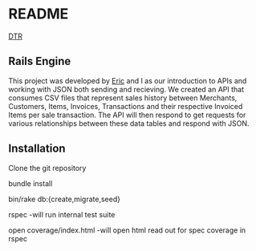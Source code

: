 # README

[DTR](https://docs.google.com/document/d/1GkAkzkCFK8TgeqYdQT3g5rwvcV6zoil0EvMYqYZrZLQ/edit?usp=sharing)


## Rails Engine 
This project was developed by [Eric](https://github.com/cews7) and I as our introduction to APIs and working with JSON both sending and recieving. 
We created an API that consumes CSV files that represent sales history between Merchants, Customers, Items, Invoices, Transactions and their respective Invoiced Items
per sale transaction. The API will then respond to get requests for various relationships between these data tables and respond with JSON.

## Installation
  Clone the git repository

  bundle install

  bin/rake db:{create,migrate,seed}

  rspec -will run internal test suite

  open coverage/index.html -will open html read out for spec coverage in rspec


